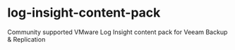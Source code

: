 # log-insight-content-pack
Community supported VMware Log Insight content pack for Veeam Backup &amp; Replication

